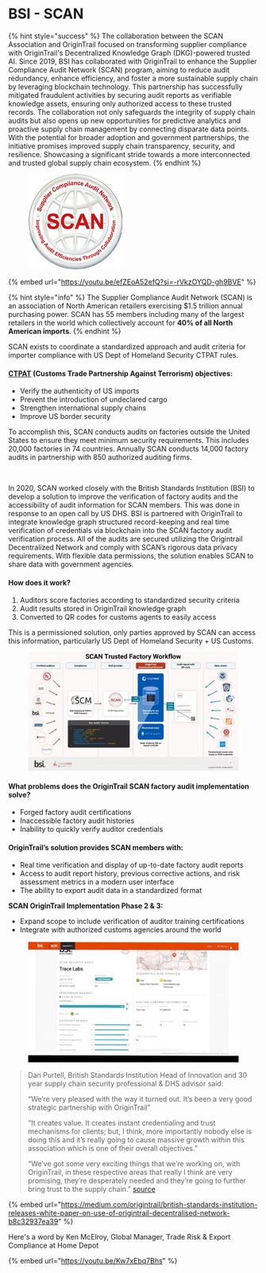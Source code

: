 # BSI - SCAN

{% hint style="success" %}
The collaboration between the SCAN Association and OriginTrail focused on transforming supplier compliance with OriginTrail's Decentralized Knowledge Graph (DKG)-powered trusted AI. Since 2019, BSI has collaborated with OriginTrail to enhance the Supplier Compliance Audit Network (SCAN) program, aiming to reduce audit redundancy, enhance efficiency, and foster a more sustainable supply chain by leveraging blockchain technology. This partnership has successfully mitigated fraudulent activities by securing audit reports as verifiable knowledge assets, ensuring only authorized access to these trusted records. The collaboration not only safeguards the integrity of supply chain audits but also opens up new opportunities for predictive analytics and proactive supply chain management by connecting disparate data points. With the potential for broader adoption and government partnerships, the initiative promises improved supply chain transparency, security, and resilience. Showcasing a significant stride towards a more interconnected and trusted global supply chain ecosystem.
{% endhint %}

<figure><img src="../../.gitbook/assets/image (3) (1) (1) (1) (1) (1).png" alt=""><figcaption></figcaption></figure>

{% embed url="https://youtu.be/efZEoA52efQ?si=-rVkzOYQD-gh9BVE" %}

{% hint style="info" %}
The Supplier Compliance Audit Network (SCAN) is an association of North American retailers exercising $1.5 trillion annual purchasing power. SCAN has 55 members including many of the largest retailers in the world which collectively account for **40% of all North American imports**.
{% endhint %}

SCAN exists to coordinate a standardized approach and audit criteria for importer compliance with US Dept of Homeland Security CTPAT rules.

#### [CTPAT](https://www.cbp.gov/border-security/ports-entry/cargo-security/ctpat) (Customs Trade Partnership Against Terrorism) objectives:

* Verify the authenticity of US imports
* Prevent the introduction of undeclared cargo
* Strengthen international supply chains
* Improve US border security

To accomplish this, SCAN conducts audits on factories outside the United States to ensure they meet minimum security requirements. This includes 20,000 factories in 74 countries. Annually SCAN conducts 14,000 factory audits in partnership with 850 authorized auditing firms.

<figure><img src="https://miro.medium.com/max/720/0*jWMMph-lT2OftLz0" alt=""><figcaption></figcaption></figure>

In 2020, SCAN worked closely with the British Standards Institution (BSI) to develop a solution to improve the verification of factory audits and the accessibility of audit information for SCAN members. This was done in response to an open call by US DHS. BSI is partnered with OriginTrail to integrate knowledge graph structured record-keeping and real time verification of credentials via blockchain into the SCAN factory audit verification process. All of the audits are secured utilizing the Origintrail Decentralized Network and comply with SCAN’s rigorous data privacy requirements. With flexible data permissions, the solution enables SCAN to share data with government agencies.

#### **How does it work?**

1. Auditors score factories according to standardized security criteria
2. Audit results stored in OriginTrail knowledge graph
3. Converted to QR codes for customs agents to easily access

This is a permissioned solution, only parties approved by SCAN can access this information, particularly US Dept of Homeland Security + US Customs.

<figure><img src="../../.gitbook/assets/image (1) (1) (1) (1) (1) (1) (1) (1) (1) (1).png" alt=""><figcaption></figcaption></figure>

#### **What problems does the OriginTrail SCAN factory audit implementation solve?**

* Forged factory audit certifications
* Inaccessible factory audit histories
* Inability to quickly verify auditor credentials

#### **OriginTrail’s solution provides SCAN members with:**

* Real time verification and display of up-to-date factory audit reports
* Access to audit report history, previous corrective actions, and risk assessment metrics in a modern user interface
* The ability to export audit data in a standardized format

**SCAN OriginTrail Implementation Phase 2 & 3:**

* Expand scope to include verification of auditor training certifications
* Integrate with authorized customs agencies around the world

<figure><img src="../../.gitbook/assets/image (11) (1) (1) (1).png" alt=""><figcaption></figcaption></figure>

> Dan Purtell, British Standards Institution Head of Innovation and 30 year supply chain security professional & DHS advisor said:
>
> “We’re very pleased with the way it turned out. It’s been a very good strategic partnership with OriginTrail”
>
> “It creates value. It creates instant credentialing and trust mechanisms for clients; but, I think, more importantly nobody else is doing this and it’s really going to cause massive growth within this association which is one of their overall objectives.”
>
> “We’ve got some very exciting things that we’re working on, with OriginTrail, in these respective areas that really I think are very promising, they’re desperately needed and they’re going to further bring trust to the supply chain.” [source](https://www.youtube.com/watch?v=Ss9pZkVsFpo)

{% embed url="https://medium.com/origintrail/british-standards-institution-releases-white-paper-on-use-of-origintrail-decentralised-network-b8c32937ea39" %}

Here's a word by Ken McElroy, Global Manager, Trade Risk & Export Compliance at Home Depot

{% embed url="https://youtu.be/Kw7xEbq7Bhs" %}
